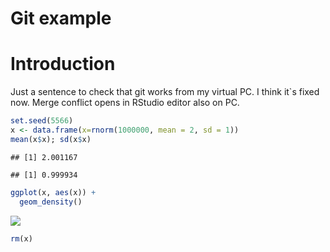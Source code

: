 Git example
================

# Introduction

Just a sentence to check that git works from my virtual PC. I think
it\`s fixed now. Merge conflict opens in RStudio editor also on PC.

``` r
set.seed(5566)
x <- data.frame(x=rnorm(1000000, mean = 2, sd = 1))
mean(x$x); sd(x$x)
```

    ## [1] 2.001167

    ## [1] 0.999934

``` r
ggplot(x, aes(x)) +
  geom_density()
```

![](ex_git_files/figure-gfm/xdensity-1.png)<!-- -->

``` r
rm(x)
```
